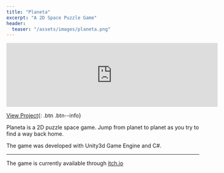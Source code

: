 ```yaml
---
title: "Planeta"
excerpt: "A 2D Space Puzzle Game"
header:
  teaser: "/assets/images/planeta.png"
---
```


<iframe src="https://itch.io/embed/382113" height="167" width="552" frameborder="0"></iframe>

<!-- Buttons -->

[View Project](https://mechasparrow.itch.io/planeta){: .btn .btn--info}

<!-- Description -->

Planeta is a 2D puzzle space game. Jump from planet to planet as you try to find a way back home.

The game was developed with Unity3d Game Engine and C#.

---

The game is currently available through [itch.io](https://mechasparrow.itch.io/planeta)